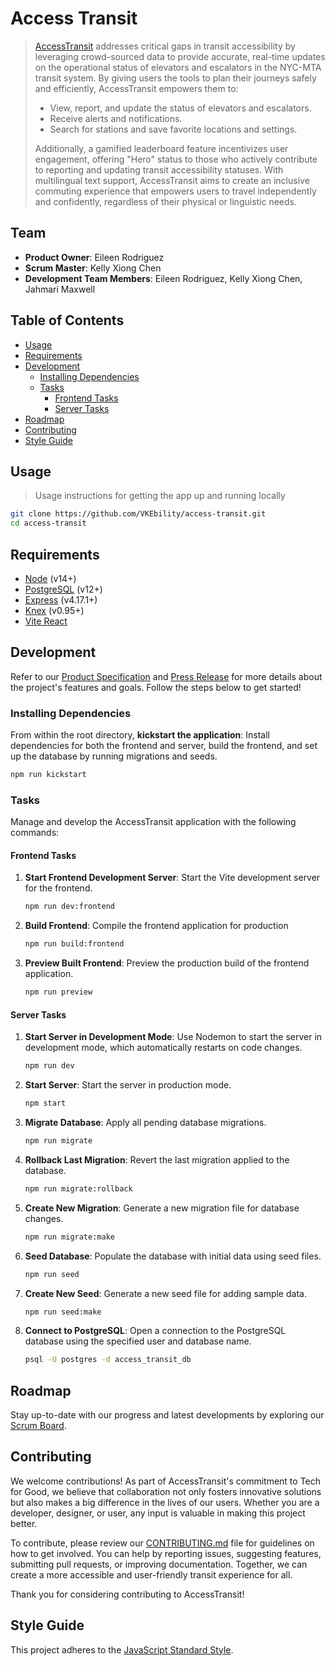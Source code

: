 # Access Transit

>[AccessTransit](https://access-transit.onrender.com) addresses critical gaps in transit accessibility by leveraging crowd-sourced data to provide accurate, real-time updates on the operational status of elevators and escalators in the NYC-MTA transit system. By giving users the tools to plan their journeys safely and efficiently, AccessTransit empowers them to:
>
>   - View, report, and update the status of elevators and escalators.
>   - Receive alerts and notifications.
>   - Search for stations and save favorite locations and settings.
>
> Additionally, a gamified leaderboard feature incentivizes user engagement, offering "Hero" status to those who actively contribute to reporting and updating transit accessibility statuses. With multilingual text support, AccessTransit aims to create an inclusive commuting experience that empowers users to travel independently and confidently, regardless of their physical or linguistic needs.

## Team

  - __Product Owner__: Eileen Rodriguez
  - __Scrum Master__: Kelly Xiong Chen
  - __Development Team Members__: Eileen Rodriguez, Kelly Xiong Chen, Jahmari Maxwell

## Table of Contents
- [Usage](#usage)
- [Requirements](#requirements)
- [Development](#development)
  - [Installing Dependencies](#installing-dependencies)
  - [Tasks](#tasks)
    - [Frontend Tasks](#frontend-tasks)
    - [Server Tasks](#server-tasks)
- [Roadmap](#roadmap)
- [Contributing](#contributing)
- [Style Guide](#style-guide)

## Usage

> Usage instructions for getting the app up and running locally

```sh
git clone https://github.com/VKEbility/access-transit.git
cd access-transit
```

## Requirements

- [Node](https://nodejs.org/en) (v14+)
- [PostgreSQL](https://www.postgresql.org/) (v12+)
- [Express](https://expressjs.com/) (v4.17.1+)
- [Knex](https://knexjs.org/) (v0.95+)
- [Vite React](https://vitejs.dev/guide/#scaffolding-your-first-vite-project)

## Development

Refer to our [Product Specification](https://docs.google.com/document/d/e/2PACX-1vTVktXWTfonkMrDNs0RZ-p8WDVq-HeregZaOeq-kfQjxno33cEiwK5COL5ykhuLpQ-61KNoNOTQgDro/pub) and [Press Release](https://github.com/VKEbility/access-transit/blob/main/PRESS_RELEASE.md) for more details about the project's features and goals. Follow the steps below to get started!

### Installing Dependencies

From within the root directory, **kickstart the application**: Install dependencies for both the frontend and server, build the frontend, and set up the database by running migrations and seeds.
  ```sh
  npm run kickstart
  ```

### Tasks

Manage and develop the AccessTransit application with the following commands:

#### Frontend Tasks

1. **Start Frontend Development Server**: Start the Vite development server for the frontend.

    ```sh
    npm run dev:frontend
    ```

2. **Build Frontend**: Compile the frontend application for production

    ```sh
    npm run build:frontend
    ```

3. **Preview Built Frontend**: Preview the production build of the frontend application.

    ```sh
    npm run preview
    ```

#### Server Tasks

1. **Start Server in Development Mode**: Use Nodemon to start the server in development mode, which automatically restarts on code changes.

    ```sh
    npm run dev
    ```

2. **Start Server**: Start the server in production mode.

    ```sh
    npm start
    ```

3. **Migrate Database**: Apply all pending database migrations.

    ```sh
    npm run migrate
    ```

4. **Rollback Last Migration**: Revert the last migration applied to the database.

    ```sh
    npm run migrate:rollback
    ```

5. **Create New Migration**: Generate a new migration file for database changes.

    ```sh
    npm run migrate:make
    ```

6. **Seed Database**: Populate the database with initial data using seed files.

    ```sh
    npm run seed
    ```

7. **Create New Seed**: Generate a new seed file for adding sample data.

    ```sh
    npm run seed:make
    ```

8. **Connect to PostgreSQL**: Open a connection to the PostgreSQL database using the specified user and database name.

    ```sh
    psql -U postgres -d access_transit_db
    ```

## Roadmap

Stay up-to-date with our progress and latest developments by exploring our [Scrum Board](https://github.com/orgs/VKEbility/projects/3).

## Contributing

We welcome contributions! As part of AccessTransit's commitment to Tech for Good, we believe that collaboration not only fosters innovative solutions but also makes a big difference in the lives of our users. Whether you are a developer, designer, or user, any input is valuable in making this project better.

To contribute, please review our [CONTRIBUTING.md](./CONTRIBUTING.md) file for guidelines on how to get involved. You can help by reporting issues, suggesting features, submitting pull requests, or improving documentation. Together, we can create a more accessible and user-friendly transit experience for all.

Thank you for considering contributing to AccessTransit!

## Style Guide

This project adheres to the [JavaScript Standard Style](https://www.npmjs.com/package/standard).